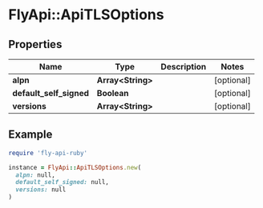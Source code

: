 # FlyApi::ApiTLSOptions

## Properties

| Name | Type | Description | Notes |
| ---- | ---- | ----------- | ----- |
| **alpn** | **Array&lt;String&gt;** |  | [optional] |
| **default_self_signed** | **Boolean** |  | [optional] |
| **versions** | **Array&lt;String&gt;** |  | [optional] |

## Example

```ruby
require 'fly-api-ruby'

instance = FlyApi::ApiTLSOptions.new(
  alpn: null,
  default_self_signed: null,
  versions: null
)
```

